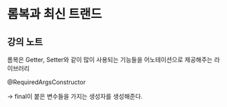 # 롬복과 최신 트랜드



## 강의 노트

롬복은 Getter, Setter와 같이 많이 사용되는 기능들을 어노테이션으로 제공해주는 라이브러리





@RequiredArgsConstructor

-> final이 붙은 변수들을 가지는 생성자를 생성해준다.

